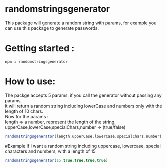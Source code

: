 # randomstringsgenerator
This package will generate a random string with params, for example you can use this package to generate passwords. 

# Getting started :
 ``` npm i randomstringsgenerator ```

# How to use:

The packge accepts 5 params, if you call the generator without passing any params, <br>
it will return a random string including lowerCase and numbers only with the length of 10 chars.<br>
 Now for the params :  <br>
 length => a number, represent the length of the string, <br>
 upperCase,lowerCase,specialChars,number => (true/false) <br>
 ```javascript
randomstringsgenerator(length,upperCase,lowerCase,specialChars,number)
```
#Example
If i want a random string including uppercase, lowercase, special characters and numbers, with a length of 15 <br>
 ```javascript
randomstringsgenerator(15,true,true,true,true)
```


